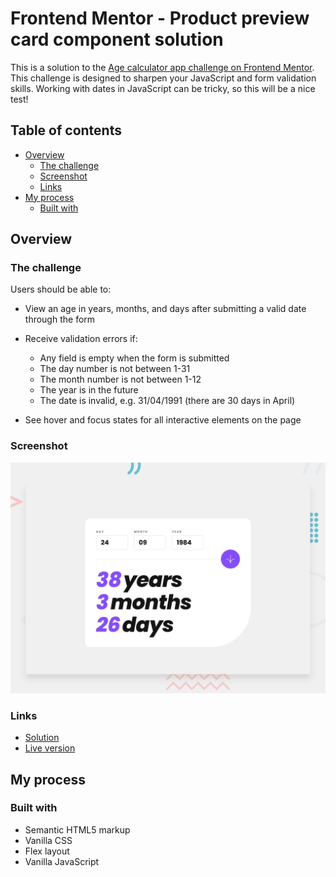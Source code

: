 # Frontend Mentor - Product preview card component solution

This is a solution to the [Age calculator app challenge on Frontend Mentor](https://www.frontendmentor.io/challenges/age-calculator-app-dF9DFFpj-Q). This challenge is designed to sharpen your JavaScript and form validation skills. Working with dates in JavaScript can be tricky, so this will be a nice test!

## Table of contents

- [Overview](#overview)
  - [The challenge](#the-challenge)
  - [Screenshot](#screenshot)
  - [Links](#links)
- [My process](#my-process)
  - [Built with](#built-with)

## Overview

### The challenge

Users should be able to:

- View an age in years, months, and days after submitting a valid date through the form
- Receive validation errors if:

  - Any field is empty when the form is submitted
  - The day number is not between 1-31
  - The month number is not between 1-12
  - The year is in the future
  - The date is invalid, e.g. 31/04/1991 (there are 30 days in April)

- See hover and focus states for all interactive elements on the page

### Screenshot

![screenshot of my solution](./design/desktop-preview.jpg)

### Links

- [Solution](https://github.com/mahdipratama/age-calculator-app)
- [Live version](https://age-calculator-app.pages.dev/)

## My process

### Built with

- Semantic HTML5 markup
- Vanilla CSS
- Flex layout
- Vanilla JavaScript
